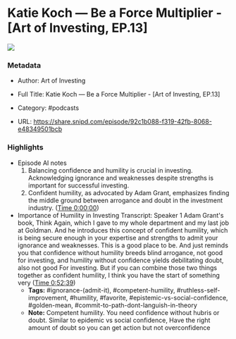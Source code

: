 # Katie Koch —  Be a Force Multiplier - [Art of Investing, EP.13]

![](https://wsrv.nl/?url=https%3A%2F%2Fmegaphone.imgix.net%2Fpodcasts%2Fd47ec4b2-57a2-11ee-8408-6bae64750515%2Fimage%2FAOI_Final2.png%3Fixlib%3Drails-4.3.1%26max-w%3D3000%26max-h%3D3000%26fit%3Dcrop%26auto%3Dformat%2Ccompress&w=100&h=100)

### Metadata

- Author: Art of Investing
- Full Title: Katie Koch —  Be a Force Multiplier - [Art of Investing, EP.13]
- Category: #podcasts



- URL: https://share.snipd.com/episode/92c1b088-f319-42fb-8068-e48349501bcb

### Highlights

- Episode AI notes
  1. Balancing confidence and humility is crucial in investing. Acknowledging ignorance and weaknesses despite strengths is important for successful investing.
  2. Confident humility, as advocated by Adam Grant, emphasizes finding the middle ground between arrogance and doubt in the investment industry. ([Time 0:00:00](https://share.snipd.com/episode-takeaways/abefb358-9e04-4c4c-9365-b425d9f024d8))
- Importance of Humility in Investing
  Transcript:
  Speaker 1
  Adam Grant's book, Think Again, which I gave to my whole department and my last job at Goldman. And he introduces this concept of confident humility, which is being secure enough in your expertise and strengths to admit your ignorance and weaknesses. This is a good place to be. And just reminds you that confidence without humility breeds blind arrogance, not good for investing, and humility without confidence yields debilitating doubt, also not good For investing. But if you can combine those two things together as confident humility, I think you have the start of something very ([Time 0:52:39](https://share.snipd.com/snip/5010a09c-6995-44e1-baf4-443b3f00a909))
    - **Tags:** #ignorance-(admit-it), #competent-humility, #ruthless-self-improvement, #humility, #favorite, #epistemic-vs-social-confidence, #golden-mean, #commit-to-path-dont-languish-in-theory
    - **Note:** Competent humility. You need confidence without hubris or doubt. Similar to epidemic vs social confidence, Have the right amount of doubt so you can get action but not overconfidence
